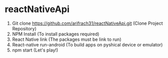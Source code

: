 # reactNativeApi

1. Git clone https://github.com/arifrach31/reactNativeApi.git (Clone Project Repository)
2. NPM Install (To install packages required)
3. React Native link (The packages must be link to run)
4. React-native run-android (To build apps on pyshical device or emulator)
5. npm start (Let's play!)
